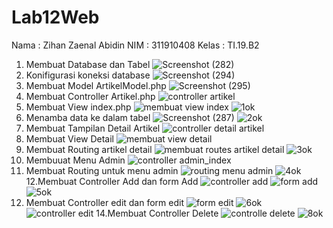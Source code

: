 # Lab12Web
Nama : Zihan Zaenal Abidin
NIM : 311910408
Kelas : TI.19.B2

1. Membuat Database dan Tabel
![Screenshot (282)](https://user-images.githubusercontent.com/81241228/122742485-2f9fa200-d2b0-11eb-9f4e-7e55a642e77c.png)
2. Konifigurasi koneksi database
![Screenshot (294)](https://user-images.githubusercontent.com/81241228/122742690-6970a880-d2b0-11eb-933a-9cdff450ef57.png)
3. Membuat Model ArtikelModel.php
![Screenshot (295)](https://user-images.githubusercontent.com/81241228/122743304-14816200-d2b1-11eb-8c76-a39c486f7868.png)
4. Membuat Controller Artikel.php
![controller artikel](https://user-images.githubusercontent.com/81241228/122743436-2f53d680-d2b1-11eb-8b6b-f6595a2b0c61.PNG)
5. Membuat View index.php
![membuat view index](https://user-images.githubusercontent.com/81241228/122743578-4f839580-d2b1-11eb-901b-ef2331f42e6c.PNG)
![1ok](https://user-images.githubusercontent.com/81241228/122744890-a76ecc00-d2b2-11eb-9cb8-eda330fc687a.png)
6. Menamba data ke dalam tabel
![Screenshot (287)](https://user-images.githubusercontent.com/81241228/122745159-e7ce4a00-d2b2-11eb-8822-e3edd41273ee.png)
![2ok](https://user-images.githubusercontent.com/81241228/122745224-fc124700-d2b2-11eb-8f96-dd9aa3f69336.png)
7. Membuat Tampilan Detail Artikel
![controller detail artikel](https://user-images.githubusercontent.com/81241228/122745498-4398d300-d2b3-11eb-9b5a-0133cb1fbdf0.PNG)
8. Membuat View Detail
![membuat view detail](https://user-images.githubusercontent.com/81241228/122745578-590dfd00-d2b3-11eb-9eec-f640b146cf10.PNG)
9. Membuat Routing artikel detail
![membuat routes artikel detail](https://user-images.githubusercontent.com/81241228/122745694-75aa3500-d2b3-11eb-8302-12542a81eb79.PNG)
![3ok](https://user-images.githubusercontent.com/81241228/122745798-8eb2e600-d2b3-11eb-8236-bc5a3ac84ad5.png)
10. Membuuat Menu Admin
![controller admin_index](https://user-images.githubusercontent.com/81241228/122745909-b1dd9580-d2b3-11eb-9200-85eb3db32fbb.PNG)
11. Membuat Routing untuk menu admin
![routing menu admin](https://user-images.githubusercontent.com/81241228/122746037-d0dc2780-d2b3-11eb-88f9-e5016f76d27b.PNG)
![4ok](https://user-images.githubusercontent.com/81241228/122746161-f10be680-d2b3-11eb-9fb8-002c68357769.png)
12.Membuat Controller Add dan form Add
![controller add](https://user-images.githubusercontent.com/81241228/122746316-16005980-d2b4-11eb-99a4-7cca2c96c73b.PNG)
![form add](https://user-images.githubusercontent.com/81241228/122746388-29132980-d2b4-11eb-8b29-c6ffd1726461.PNG)
![5ok](https://user-images.githubusercontent.com/81241228/122746464-3cbe9000-d2b4-11eb-8da6-74bdef80aa2d.png)
13. Membuat Controller edit dan form edit
![form edit](https://user-images.githubusercontent.com/81241228/122746623-637cc680-d2b4-11eb-9d3e-c20e8fc5be2d.PNG)
![6ok](https://user-images.githubusercontent.com/81241228/122746678-7394a600-d2b4-11eb-899a-db324265a0c8.png)
![controller edit](https://user-images.githubusercontent.com/81241228/122746574-58c23180-d2b4-11eb-9462-56f6a047ca13.PNG)
14.Membuat Controller Delete
![controlle delete](https://user-images.githubusercontent.com/81241228/122746823-99ba4600-d2b4-11eb-800d-58527d8b6393.PNG)
![8ok](https://user-images.githubusercontent.com/81241228/122746929-b191ca00-d2b4-11eb-9f7c-f55174f00104.png)

